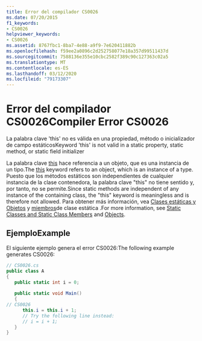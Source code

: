 ```yaml
---
title: Error del compilador CS0026
ms.date: 07/20/2015
f1_keywords:
- CS0026
helpviewer_keywords:
- CS0026
ms.assetid: 8767fbc1-8ba7-4e88-a9f9-7e620411882b
ms.openlocfilehash: f59ee2a0896c2d252758077e18a357d99511437d
ms.sourcegitcommit: 7588136e355e10cbc2582f389c90c127363c02a5
ms.translationtype: MT
ms.contentlocale: es-ES
ms.lasthandoff: 03/12/2020
ms.locfileid: "79173307"
---
```

# <a name="compiler-error-cs0026"></a><span data-ttu-id="e16f5-102">Error del compilador CS0026</span><span class="sxs-lookup"><span data-stu-id="e16f5-102">Compiler Error CS0026</span></span>
<span data-ttu-id="e16f5-103">La palabra clave 'this' no es válida en una propiedad, método o inicializador de campo estáticos</span><span class="sxs-lookup"><span data-stu-id="e16f5-103">Keyword 'this' is not valid in a static property, static method, or static field initializer</span></span>  
  
 <span data-ttu-id="e16f5-104">La palabra clave [this](../language-reference/keywords/this.md) hace referencia a un objeto, que es una instancia de un tipo.</span><span class="sxs-lookup"><span data-stu-id="e16f5-104">The [this](../language-reference/keywords/this.md) keyword refers to an object, which is an instance of a type.</span></span> <span data-ttu-id="e16f5-105">Puesto que los métodos estáticos son independientes de cualquier instancia de la clase contenedora, la palabra clave "this" no tiene sentido y, por tanto, no se permite.</span><span class="sxs-lookup"><span data-stu-id="e16f5-105">Since static methods are independent of any instance of the containing class, the "this" keyword is meaningless and is therefore not allowed.</span></span> <span data-ttu-id="e16f5-106">Para obtener más información, vea [Clases estáticas y Objetos](../programming-guide/classes-and-structs/static-classes-and-static-class-members.md) y [miembros](../programming-guide/classes-and-structs/objects.md)de clase estática .</span><span class="sxs-lookup"><span data-stu-id="e16f5-106">For more information, see [Static Classes and Static Class Members](../programming-guide/classes-and-structs/static-classes-and-static-class-members.md) and [Objects](../programming-guide/classes-and-structs/objects.md).</span></span>  
  
## <a name="example"></a><span data-ttu-id="e16f5-107">Ejemplo</span><span class="sxs-lookup"><span data-stu-id="e16f5-107">Example</span></span>  
 <span data-ttu-id="e16f5-108">El siguiente ejemplo genera el error CS0026:</span><span class="sxs-lookup"><span data-stu-id="e16f5-108">The following example generates CS0026:</span></span>  
  
```csharp  
// CS0026.cs  
public class A  
{  
   public static int i = 0;  
  
   public static void Main()  
   {  
// CS0026  
      this.i = this.i + 1;
      // Try the following line instead:  
      // i = i + 1;  
   }  
}  
```
